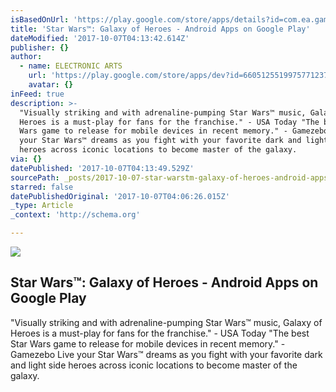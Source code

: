 ```yaml
---
isBasedOnUrl: 'https://play.google.com/store/apps/details?id=com.ea.game.starwarscapital_row'
title: 'Star Wars™: Galaxy of Heroes - Android Apps on Google Play'
dateModified: '2017-10-07T04:13:42.614Z'
publisher: {}
author:
  - name: ELECTRONIC ARTS
    url: 'https://play.google.com/store/apps/dev?id=6605125519975771237'
    avatar: {}
inFeed: true
description: >-
  "Visually striking and with adrenaline-pumping Star Wars™ music, Galaxy of
  Heroes is a must-play for fans for the franchise." - USA Today "The best Star
  Wars game to release for mobile devices in recent memory." - Gamezebo Live
  your Star Wars™ dreams as you fight with your favorite dark and light side
  heroes across iconic locations to become master of the galaxy.
via: {}
datePublished: '2017-10-07T04:13:49.529Z'
sourcePath: _posts/2017-10-07-star-warstm-galaxy-of-heroes-android-apps-on-google-play.md
starred: false
datePublishedOriginal: '2017-10-07T04:06:26.015Z'
_type: Article
_context: 'http://schema.org'

---
```

<article style=""><img src="https://imgflo.herokuapp.com/graph/2b2431f8e7ba7b0/7c9b9a483600c6ffecdc71c3f68aecd1/croprotate.jpg?cropheight=280&amp;cropwidth=480&amp;degrees=0&amp;input=https%3A%2F%2Fi.ytimg.com%2Fvi%2FSi45-JJLgcw%2Fhqdefault.jpg&amp;x=0&amp;y=40" /><h1>Star Wars™: Galaxy of Heroes - Android Apps on Google Play</h1><p>"Visually striking and with adrenaline-pumping Star Wars™ music, Galaxy of Heroes is a must-play for fans for the franchise." - USA Today "The best Star Wars game to release for mobile devices in recent memory." - Gamezebo Live your Star Wars™ dreams as you fight with your favorite dark and light side heroes across iconic locations to become master of the galaxy.</p></article>